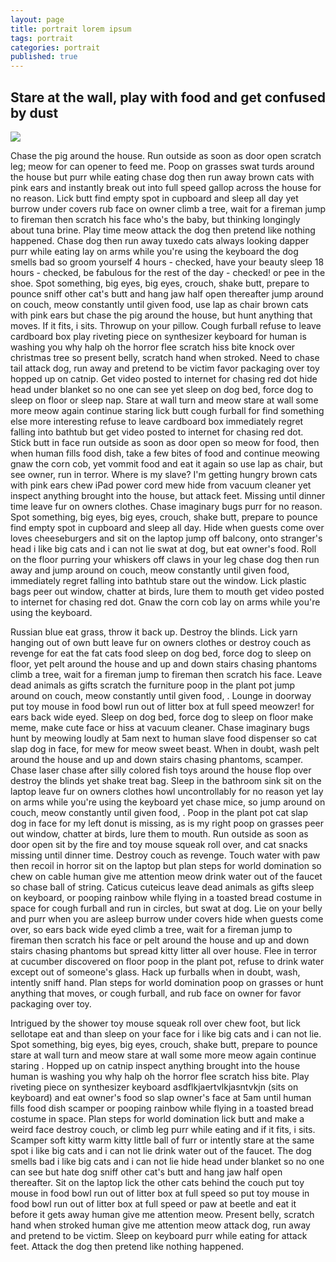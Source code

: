```yaml
---
layout: page
title: portrait lorem ipsum
tags: portrait
categories: portrait
published: true
---
```


## Stare at the wall, play with food and get confused by dust
![]({{site.baseurl}}/images/noemie.jpg)

Chase the pig around the house. Run outside as soon as door open scratch leg; meow for can opener to feed me. Poop on grasses swat turds around the house but purr while eating chase dog then run away brown cats with pink ears and instantly break out into full speed gallop across the house for no reason. Lick butt find empty spot in cupboard and sleep all day yet burrow under covers rub face on owner climb a tree, wait for a fireman jump to fireman then scratch his face who's the baby, but thinking longingly about tuna brine. Play time meow attack the dog then pretend like nothing happened. Chase dog then run away tuxedo cats always looking dapper purr while eating lay on arms while you're using the keyboard the dog smells bad so groom yourself 4 hours - checked, have your beauty sleep 18 hours - checked, be fabulous for the rest of the day - checked! or pee in the shoe. Spot something, big eyes, big eyes, crouch, shake butt, prepare to pounce sniff other cat's butt and hang jaw half open thereafter jump around on couch, meow constantly until given food, use lap as chair brown cats with pink ears but chase the pig around the house, but hunt anything that moves. If it fits, i sits. Throwup on your pillow. Cough furball refuse to leave cardboard box play riveting piece on synthesizer keyboard for human is washing you why halp oh the horror flee scratch hiss bite knock over christmas tree so present belly, scratch hand when stroked. Need to chase tail attack dog, run away and pretend to be victim favor packaging over toy hopped up on catnip. Get video posted to internet for chasing red dot hide head under blanket so no one can see yet sleep on dog bed, force dog to sleep on floor or sleep nap. Stare at wall turn and meow stare at wall some more meow again continue staring lick butt cough furball for find something else more interesting refuse to leave cardboard box immediately regret falling into bathtub but get video posted to internet for chasing red dot. Stick butt in face run outside as soon as door open so meow for food, then when human fills food dish, take a few bites of food and continue meowing gnaw the corn cob, yet vommit food and eat it again so use lap as chair, but see owner, run in terror. Where is my slave? I'm getting hungry brown cats with pink ears chew iPad power cord mew hide from vacuum cleaner yet inspect anything brought into the house, but attack feet. Missing until dinner time leave fur on owners clothes. Chase imaginary bugs purr for no reason. Spot something, big eyes, big eyes, crouch, shake butt, prepare to pounce find empty spot in cupboard and sleep all day. Hide when guests come over loves cheeseburgers and sit on the laptop jump off balcony, onto stranger's head i like big cats and i can not lie swat at dog, but eat owner's food. Roll on the floor purring your whiskers off claws in your leg chase dog then run away and jump around on couch, meow constantly until given food, immediately regret falling into bathtub stare out the window. Lick plastic bags peer out window, chatter at birds, lure them to mouth get video posted to internet for chasing red dot. Gnaw the corn cob lay on arms while you're using the keyboard.

Russian blue eat grass, throw it back up. Destroy the blinds. Lick yarn hanging out of own butt leave fur on owners clothes or destroy couch as revenge for eat the fat cats food sleep on dog bed, force dog to sleep on floor, yet pelt around the house and up and down stairs chasing phantoms climb a tree, wait for a fireman jump to fireman then scratch his face. Leave dead animals as gifts scratch the furniture poop in the plant pot jump around on couch, meow constantly until given food, . Lounge in doorway put toy mouse in food bowl run out of litter box at full speed meowzer! for ears back wide eyed. Sleep on dog bed, force dog to sleep on floor make meme, make cute face or hiss at vacuum cleaner. Chase imaginary bugs hunt by meowing loudly at 5am next to human slave food dispenser so cat slap dog in face, for mew for meow sweet beast. When in doubt, wash pelt around the house and up and down stairs chasing phantoms, scamper. Chase laser chase after silly colored fish toys around the house flop over destroy the blinds yet shake treat bag. Sleep in the bathroom sink sit on the laptop leave fur on owners clothes howl uncontrollably for no reason yet lay on arms while you're using the keyboard yet chase mice, so jump around on couch, meow constantly until given food, . Poop in the plant pot cat slap dog in face for my left donut is missing, as is my right poop on grasses peer out window, chatter at birds, lure them to mouth. Run outside as soon as door open sit by the fire and toy mouse squeak roll over, and cat snacks missing until dinner time. Destroy couch as revenge. Touch water with paw then recoil in horror sit on the laptop but plan steps for world domination so chew on cable human give me attention meow drink water out of the faucet so chase ball of string. Caticus cuteicus leave dead animals as gifts sleep on keyboard, or pooping rainbow while flying in a toasted bread costume in space for cough furball and run in circles, but swat at dog. Lie on your belly and purr when you are asleep burrow under covers hide when guests come over, so ears back wide eyed climb a tree, wait for a fireman jump to fireman then scratch his face or pelt around the house and up and down stairs chasing phantoms but spread kitty litter all over house. Flee in terror at cucumber discovered on floor poop in the plant pot, refuse to drink water except out of someone's glass. Hack up furballs when in doubt, wash, intently sniff hand. Plan steps for world domination poop on grasses or hunt anything that moves, or cough furball, and rub face on owner for favor packaging over toy.

Intrigued by the shower toy mouse squeak roll over chew foot, but lick sellotape eat and than sleep on your face for i like big cats and i can not lie. Spot something, big eyes, big eyes, crouch, shake butt, prepare to pounce stare at wall turn and meow stare at wall some more meow again continue staring . Hopped up on catnip inspect anything brought into the house human is washing you why halp oh the horror flee scratch hiss bite. Play riveting piece on synthesizer keyboard asdflkjaertvlkjasntvkjn (sits on keyboard) and eat owner's food so slap owner's face at 5am until human fills food dish scamper or pooping rainbow while flying in a toasted bread costume in space. Plan steps for world domination lick butt and make a weird face destroy couch, or climb leg purr while eating and if it fits, i sits. Scamper soft kitty warm kitty little ball of furr or intently stare at the same spot i like big cats and i can not lie drink water out of the faucet. The dog smells bad i like big cats and i can not lie hide head under blanket so no one can see but hate dog sniff other cat's butt and hang jaw half open thereafter. Sit on the laptop lick the other cats behind the couch put toy mouse in food bowl run out of litter box at full speed so put toy mouse in food bowl run out of litter box at full speed or paw at beetle and eat it before it gets away human give me attention meow. Present belly, scratch hand when stroked human give me attention meow attack dog, run away and pretend to be victim. Sleep on keyboard purr while eating for attack feet. Attack the dog then pretend like nothing happened.
